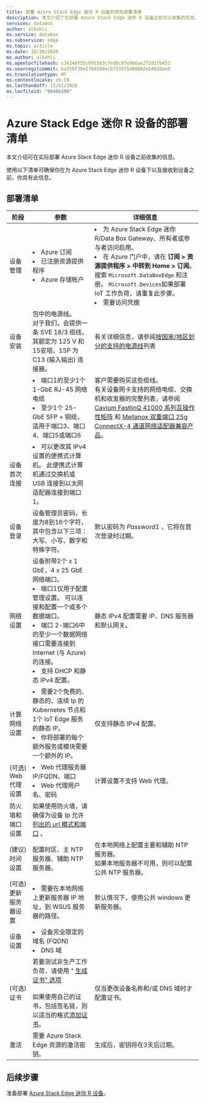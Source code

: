 ```yaml
---
title: 部署 Azure Stack Edge 迷你 R 设备的预先部署清单
description: 本文介绍了在部署 Azure Stack Edge 迷你 R 设备之前可以收集的信息。
services: databox
author: alkohli
ms.service: databox
ms.subservice: edge
ms.topic: article
ms.date: 10/20/2020
ms.author: alkohli
ms.openlocfilehash: c34240f55c091583cfed8c8fe966ae272d1fb453
ms.sourcegitcommit: 6a350f39e2f04500ecb7235f5d88682eb4910ae8
ms.translationtype: MT
ms.contentlocale: zh-CN
ms.lasthandoff: 12/01/2020
ms.locfileid: "96466396"
---
```

# <a name="deployment-checklist-for-your-azure-stack-edge-mini-r-device"></a>Azure Stack Edge 迷你 R 设备的部署清单  

本文介绍可在实际部署 Azure Stack Edge 迷你 R 设备之前收集的信息。 

使用以下清单可确保你在为 Azure Stack Edge 迷你 R 设备下以及接收到设备之前，你具有此信息。 

## <a name="deployment-checklist"></a>部署清单 

| 阶段                             | 参数                                                                                                                                                                                                                           | 详细信息                                                                                                           |
|-----------------------------------|-------------------------------------------------------------------------------------------------------------------------------------------------------------------------------------------------------------------------------------|-------------------------------------------------------------------------------------------------------------------|
| 设备管理               | <li>Azure 订阅</li><li>已注册资源提供程序</li><li>Azure 存储帐户</li>|<li>为 Azure Stack Edge 迷你 R/Data Box Gateway、所有者或参与者访问启用。</li><li>在 Azure 门户中，请在 **订阅 > 资源提供程序 > 中转到 Home > 订阅**。 搜索 `Microsoft.DataBoxEdge` 和注册。 `Microsoft.Devices`如果部署 IoT 工作负荷，请重复此步骤。</li><li>需要访问凭据</li> |
| 设备安装               | 包中的电源线。 <br>对于我们，会提供一条 SVE 18/3 缆线，其额定为 125 V 和15安培，15P 为 C13 (输入输出) 连接器。 | 有关详细信息，请参阅[按国家/地区划分的支持的电源线](azure-stack-edge-technical-specifications-power-cords-regional.md)列表  |
|                                   | <li>端口1的至少1个 1-GbE RJ-45 网络电缆  </li><li> 至少1个 25-GbE SFP + 铜缆，适用于端口3、端口4、端口5或端口6</li>| 客户需要购买这些缆线。<br>有关设备网卡支持的网络电缆、交换机和收发器的完整列表，请参阅 [Cavium FastlinQ 41000 系列互操作性矩阵](https://www.marvell.com/documents/xalflardzafh32cfvi0z/) 和 [Mellanox 双重端口 25g ConnectX-4 通道网络适配器兼容产品](https://docs.mellanox.com/display/ConnectX4LxFirmwarev14271016/Firmware+Compatible+Products)。| 
| 设备首次连接      | <li>可以更改其 IPv4 设置的便携式计算机。 此便携式计算机通过交换机或 USB 连接到以太网适配器连接到端口1。  </li><!--<li> A minimum of 1 GbE switch must be used for the device once the initial setup is complete. The local web UI will not be accessible if the connected switch is not at least 1 Gbe.</li>-->|   |
| 设备登录                      | 设备管理员密码，长度为8到16个字符，其中包含以下三项：大写、小写、数字和特殊字符。                                            | 默认密码为 *Password1* ，它将在首次登录时过期。                                                     |
| 网络设置                  | 设备附带2个 x 1 GbE，4 x 25 GbE 网络端口。 <li>端口1仅用于配置管理设置。 可以连接和配置一个或多个数据端口。 </li><li> 端口 2-端口6中的至少一个数据网络接口需要连接到 Internet (与 Azure) 的连接。</li><li> 支持 DHCP 和静态 IPv4 配置。 | 静态 IPv4 配置需要 IP、DNS 服务器和默认网关。   |
| 计算网络设置     | <li>需要2个免费的、静态的、连续 Ip 的 Kubernetes 节点和1个 IoT Edge 服务的静态 IP。</li><li>你将部署的每个额外服务或模块需要一个额外的 IP。</li>| 仅支持静态 IPv4 配置。|
|  (可选) Web 代理设置     | <li>Web 代理服务器 IP/FQDN、端口 </li><li>Web 代理用户名、密码</li> | 计算设置不支持 Web 代理。 |
| 防火墙和端口设置        | 如果使用防火墙，请确保为设备 Ip 允许 [列出的 url 模式和端口](azure-stack-edge-system-requirements.md#networking-port-requirements) 。 |  |
|  (建议) 时间设置       | 配置时区、主 NTP 服务器、辅助 NTP 服务器。 | 在本地网络上配置主要和辅助 NTP 服务器。<br>如果本地服务器不可用，则可以配置公共 NTP 服务器。                                                    |
|  (可选) 更新服务器设置 | <li>需要在本地网络上更新服务器 IP 地址，到 WSUS 服务器的路径。 </li> | 默认情况下，使用公共 windows 更新服务器。|
| 设备设置 | <li>设备完全限定的域名 (FQDN)  </li><li>DNS 域</li> | |
|  (可选) 证书  | 若要测试非生产工作负荷，请使用 " [生成证书" 选项](azure-stack-edge-gpu-deploy-configure-certificates.md#generate-device-certificates) <br><br> 如果使用自己的证书，包括签名链，则以适当的格式[添加证书](azure-stack-edge-gpu-deploy-configure-certificates.md#bring-your-own-certificates)。| 仅当更改设备名称和/或 DNS 域时才配置证书。 |
| 激活  | 需要 Azure Stack Edge 资源的激活密钥。    | 生成后，密钥将在3天后过期。 |

<!--
| (Optional) MAC Address            | If MAC address needs to be whitelisted, get the address of the connected port from local UI of the device. |                                                                                                                   |
| (Optional) Network switch port    | Device hosts Hyper-V VMs for compute. Some network switch port configurations don’t accommodate these setups by default.                                                                                                        |                                                                                                                   |-->


## <a name="next-steps"></a>后续步骤

准备部署 [Azure Stack Edge 迷你 R 设备](azure-stack-edge-gpu-deploy-prep.md)。
